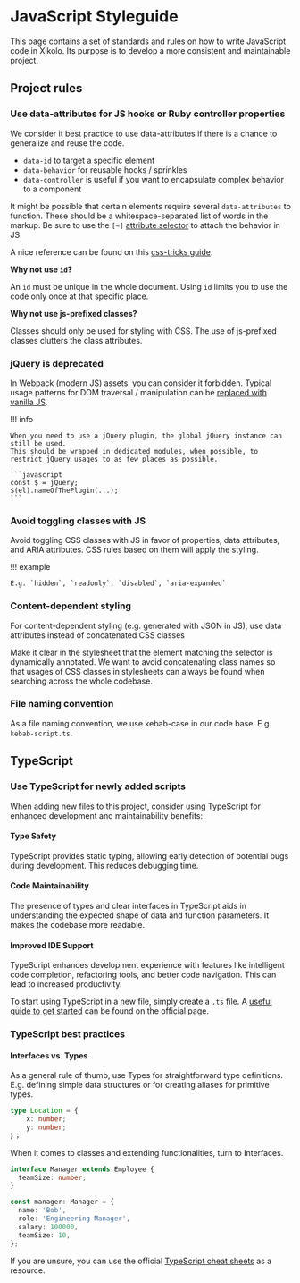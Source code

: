# JavaScript Styleguide

This page contains a set of standards and rules on how to write JavaScript code in Xikolo.
Its purpose is to develop a more consistent and maintainable project.

## Project rules

### Use data-attributes for JS hooks or Ruby controller properties

We consider it best practice to use data-attributes if there is a chance to generalize and reuse the code.

- `data-id` to target a specific element
- `data-behavior` for reusable hooks / sprinkles
- `data-controller` is useful if you want to encapsulate complex behavior to a component

It might be possible that certain elements require several `data-attributes` to function.
These should be a whitespace-separated list of words in the markup.
Be sure to use the `[~]` [attribute selector](https://developer.mozilla.org/en-US/docs/Web/CSS/Attribute_selectors#attrvalue_2) to attach the behavior in JS.

A nice reference can be found on this [css-tricks guide](https://css-tricks.com/a-complete-guide-to-data-attributes/).

**Why not use `id`?**

An `id` must be unique in the whole document.
Using `id` limits you to use the code only once at that specific place.

**Why not use js-prefixed classes?**

Classes should only be used for styling with CSS.
The use of js-prefixed classes clutters the class attributes.

### jQuery is deprecated

In Webpack (modern JS) assets, you can consider it forbidden.
Typical usage patterns for DOM traversal / manipulation can be [replaced with vanilla JS](http://youmightnotneedjquery.com/).

!!! info

    When you need to use a jQuery plugin, the global jQuery instance can still be used.
    This should be wrapped in dedicated modules, when possible, to restrict jQuery usages to as few places as possible.

    ```javascript
    const $ = jQuery;
    $(el).nameOfThePlugin(...);
    ```

### Avoid toggling classes with JS

Avoid toggling CSS classes with JS in favor of properties, data attributes, and ARIA attributes.
CSS rules based on them will apply the styling.

!!! example

    E.g. `hidden`, `readonly`, `disabled`, `aria-expanded`

### Content-dependent styling

For content-dependent styling (e.g. generated with JSON in JS), use data attributes instead of concatenated CSS classes

Make it clear in the stylesheet that the element matching the selector is dynamically annotated.
We want to avoid concatenating class names so that usages of CSS classes in stylesheets can always be found when searching across the whole codebase.

### File naming convention

As a file naming convention, we use kebab-case in our code base. E.g. `kebab-script.ts`.

## TypeScript

### Use TypeScript for newly added scripts

When adding new files to this project, consider using TypeScript for enhanced development and maintainability benefits:

#### Type Safety

TypeScript provides static typing, allowing early detection of potential bugs during development.
This reduces debugging time.

#### Code Maintainability

The presence of types and clear interfaces in TypeScript aids in understanding the expected shape of data and function parameters.
It makes the codebase more readable.

#### Improved IDE Support

TypeScript enhances development experience with features like intelligent code completion, refactoring tools, and better code navigation.
This can lead to increased productivity.

To start using TypeScript in a new file, simply create a `.ts` file.
A [useful guide to get started](https://www.typescriptlang.org/docs/handbook/typescript-in-5-minutes.html) can be found on the official page.

### TypeScript best practices

#### Interfaces vs. Types

As a general rule of thumb, use Types for straightforward type definitions.
E.g. defining simple data structures or for creating aliases for primitive types.

```typescript
type Location = {
    x: number;
    y: number;
｝；
```

When it comes to classes and extending functionalities, turn to Interfaces.

```typescript
interface Manager extends Employee {
  teamSize: number;
}

const manager: Manager = {
  name: 'Bob',
  role: 'Engineering Manager',
  salary: 100000,
  teamSize: 10,
};

```

If you are unsure, you can use the official [TypeScript cheat sheets](https://www.typescriptlang.org/cheatsheets) as a resource.
